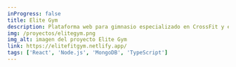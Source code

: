 ```yaml
---
inProgress: false
title: Elite Gym
description: Plataforma web para gimnasio especializado en CrossFit y entrenamiento funcional, fundado en 2021 por Edwin Mendoza
img: /proyectos/elitegym.png
img_alt: imagen del proyecto Elite Gym
link: https://elitefitgym.netlify.app/
tags: ['React', 'Node.js', 'MongoDB', 'TypeScript']
---
```

